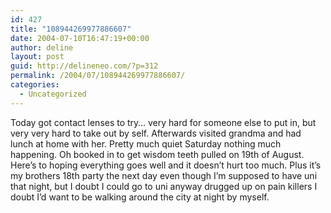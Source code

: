 ```yaml
---
id: 427
title: "108944269977886607"
date: 2004-07-10T16:47:19+00:00
author: deline
layout: post
guid: http://delineneo.com/?p=312
permalink: /2004/07/108944269977886607/
categories:
  - Uncategorized
---
```

Today got contact lenses to try&#8230; very hard for someone else to put in, but very very hard to take out by self. Afterwards visited grandma and had lunch at home with her. Pretty much quiet Saturday nothing much happening. Oh booked in to get wisdom teeth pulled on 19th of August. Here&#8217;s to hoping everything goes well and it doesn&#8217;t hurt too much. Plus it&#8217;s my brothers 18th party the next day even though I&#8217;m supposed to have uni that night, but I doubt I could go to uni anyway drugged up on pain killers I doubt I&#8217;d want to be walking around the city at night by myself.